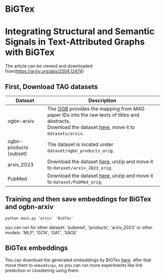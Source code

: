 # BiGTex
# Integrating Structural and Semantic Signals in Text-Attributed Graphs with BiGTex
The article can be viewed and downloaded from(https://arxiv.org/abs/2504.12474)



## First, Download TAG datasets



| Dataset | Description |
| ----- |  ---- |
| ogbn-arxiv  | The [OGB](https://ogb.stanford.edu/docs/nodeprop/) provides the mapping from MAG paper IDs into the raw texts of titles and abstracts. <br/>Download the dataset [here](https://snap.stanford.edu/ogb/data/misc/ogbn_arxiv/titleabs.tsv.gz), move it to `datasets/arxiv`.|
| ogbn-products (subset) |  The dataset is located under `dataset/ogbn_products_orig`.|
| arxiv_2023 |  Download the dataset [here](https://drive.google.com/file/d/1-s1Hf_2koa1DYp_TQvYetAaivK9YDerv/view?usp=sharing), unzip and move it to `dataset/arxiv_2023_orig`.|
PubMed | Download the dataset [here](https://drive.google.com/file/d/1sYZX-jP6H8OkopVa9cp8-KXdEti5ki_W/view?usp=sharing), unzip and move it to `dataset/PubMed_orig`.|

## Training and then save embeddings for BiGTex and ogbn-arxiv

```
python main.py 'arxiv' 'BiGTex'
```
you can run for other dataset: 'pubmed', 'products', 'arxiv_2023'
or other models: 'MLP', 'GCN', 'GAT', 'SAGE'

## BiGTex embeddings
You can download the generated embeddings by BiGTex [here](https://drive.google.com/drive/folders/1nF8NDGObIqU0kCkzVaisWooGEQlcNSIN?usp=sharing).
after that move them to `embeddings`, so you can run more experiments like link prediction or clusstering using them.

